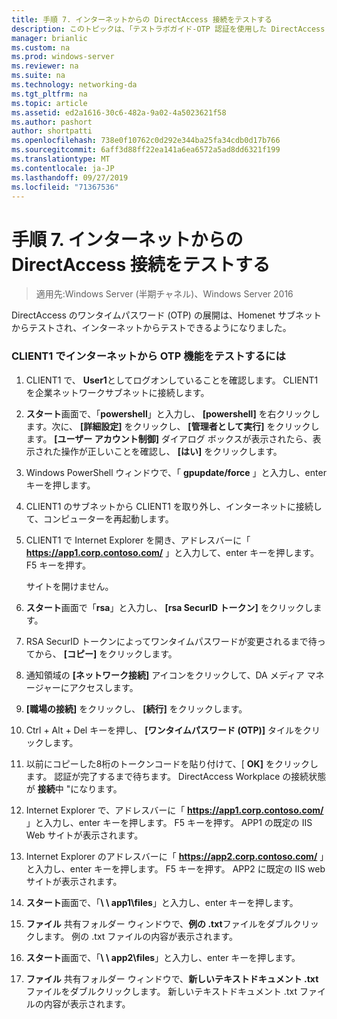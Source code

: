 ```yaml
---
title: 手順 7. インターネットからの DirectAccess 接続をテストする
description: このトピックは、「テストラボガイド-OTP 認証を使用した DirectAccess のデモンストレーション」と「RSA SecurID for Windows Server 2016」に含まれています。
manager: brianlic
ms.custom: na
ms.prod: windows-server
ms.reviewer: na
ms.suite: na
ms.technology: networking-da
ms.tgt_pltfrm: na
ms.topic: article
ms.assetid: ed2a1616-30c6-482a-9a02-4a5023621f58
ms.author: pashort
author: shortpatti
ms.openlocfilehash: 738e0f10762c0d292e344ba25fa34cdb0d17b766
ms.sourcegitcommit: 6aff3d88ff22ea141a6ea6572a5ad8dd6321f199
ms.translationtype: MT
ms.contentlocale: ja-JP
ms.lasthandoff: 09/27/2019
ms.locfileid: "71367536"
---
```

# <a name="step-7-test-directaccess-connectivity-from-the-internet"></a>手順 7. インターネットからの DirectAccess 接続をテストする

>適用先:Windows Server (半期チャネル)、Windows Server 2016

DirectAccess のワンタイムパスワード (OTP) の展開は、Homenet サブネットからテストされ、インターネットからテストできるようになりました。  
  
### <a name="to-test-otp-functionality-from-the-internet-on-client1"></a>CLIENT1 でインターネットから OTP 機能をテストするには  
  
1. CLIENT1 で、 **User1**としてログオンしていることを確認します。 CLIENT1 を企業ネットワークサブネットに接続します。  
  
2. **スタート**画面で、「**powershell**」と入力し、 **[powershell]** を右クリックします。次に、 **[詳細設定]** をクリックし、 **[管理者として実行]** をクリックします。 **[ユーザー アカウント制御]** ダイアログ ボックスが表示されたら、表示された操作が正しいことを確認し、 **[はい]** をクリックします。  
  
3. Windows PowerShell ウィンドウで、「 **gpupdate/force** 」と入力し、enter キーを押します。  
  
4. CLIENT1 のサブネットから CLIENT1 を取り外し、インターネットに接続して、コンピューターを再起動します。  
  
5. CLIENT1 で Internet Explorer を開き、アドレスバーに「 **https://app1.corp.contoso.com/** 」と入力して、enter キーを押します。 F5 キーを押す。  
  
   サイトを開けません。  
  
6. **スタート**画面で「**rsa**」と入力し、 **[rsa SecurID トークン]** をクリックします。  
  
7. RSA SecurID トークンによってワンタイムパスワードが変更されるまで待ってから、 **[コピー]** をクリックします。  
  
8. 通知領域の **[ネットワーク接続]** アイコンをクリックして、DA メディア マネージャーにアクセスします。  
  
9. **[職場の接続]** をクリックし、 **[続行]** をクリックします。  
  
10. Ctrl + Alt + Del キーを押し、 **[ワンタイムパスワード (OTP)]** タイルをクリックします。  
  
11. 以前にコピーした8桁のトークンコードを貼り付けて、[ **OK]** をクリックします。 認証が完了するまで待ちます。 DirectAccess Workplace の接続状態が **接続**中 "になります。  
  
12. Internet Explorer で、アドレスバーに「 **https://app1.corp.contoso.com/** 」と入力し、enter キーを押します。 F5 キーを押す。 APP1 の既定の IIS Web サイトが表示されます。  
  
13. Internet Explorer のアドレスバーに「 **https://app2.corp.contoso.com/** 」と入力し、enter キーを押します。 F5 キーを押す。 APP2 に既定の IIS web サイトが表示されます。  
  
14. **スタート**画面で、「<strong>\\ \ app1\files</strong>」と入力し、enter キーを押します。  
  
15. **ファイル** 共有フォルダー ウィンドウで、**例の .txt**ファイルをダブルクリックします。 例の .txt ファイルの内容が表示されます。  
  
16. **スタート**画面で、「<strong>\\ \ app2\files</strong>」と入力し、enter キーを押します。  
  
17. **ファイル** 共有フォルダー ウィンドウで、**新しいテキストドキュメント .txt**ファイルをダブルクリックします。 新しいテキストドキュメント .txt ファイルの内容が表示されます。  
  


